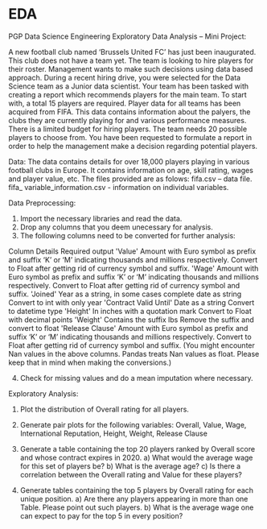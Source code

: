 # EDA
PGP Data Science Engineering
Exploratory Data Analysis – Mini Project:

A new football club named ‘Brussels United FC’ has just been inaugurated. This club does not have a team yet. The team is looking to hire players for their roster. Management wants to make such decisions using data based approach. During a recent hiring drive, you were selected for the Data Science team as a Junior data scientist. Your team has been tasked with creating a report which recommends players for the main team. To start with, a total 15 players are required. Player data for all teams has been acquired from FIFA. This data contains information about the palyers, the clubs they are currently playing for and various performance measures.
There is a limited budget for hiring players. The team needs 20 possible players to choose from. You have been requested to formulate a report in order to help the management make a decision regarding potential players.

Data:
The data contains details for over 18,000 players playing in various football clubs in Europe. It contains information on age, skill rating, wages and player value, etc. The files provided are as folows: 
fifa.csv – data file.
fifa_ variable_information.csv - information on individual variables.

Data Preprocessing:
1.	Import the necessary libraries and read the data.
2.	Drop any columns that you deem unecessary for analysis.
3.	The following columns need to be converted for further analysis:

Column	Details	Required output
'Value'	Amount with Euro symbol as prefix and suffix ‘K’ or ‘M’ indicating thousands and millions respectively.	Convert to Float after getting rid of currency symbol and suffix.
'Wage'	 Amount with Euro symbol as prefix and suffix ‘K’ or ‘M’ indicating thousands and millions respectively.	Convert to Float after getting rid of currency symbol and suffix.
'Joined'	Year as a string, in some cases complete date as string	Convert to int with only year
'Contract Valid Until'	Date as a string 	Convert to datetime type
'Height'	In inches with a quotation mark 	Convert to Float with decimal points
'Weight'	Contains the suffix lbs 	Remove the suffix and convert to float
'Release Clause'	Amount with Euro symbol as prefix and suffix ‘K’ or ‘M’ indicating thousands and millions respectively.	Convert to Float after getting rid of currency symbol and suffix.
(You might encounter Nan values in the above columns. Pandas treats Nan values as float. Please keep that in mind when making the conversions.)

4.	Check for missing values and do a mean imputation where necessary.


Exploratory Analysis:

1.	Plot the distribution of Overall rating for all players. 
2.	Generate pair plots for the following variables:
Overall, Value, Wage, International Reputation, Height, Weight, Release Clause
3.	Generate a table containing the top 20 players ranked by Overall score and whose contract expires in 2020.
a)	What would the average wage for this set of players be?
b)	What is the average age?
c)	Is there a correlation between the Overall rating and Value for these players?

4.	Generate tables containing the top 5 players by Overall rating for each unique position.
a)	Are there any players appearing in more than one Table. Please point out such players.
b)	What is the average wage one can expect to pay for the top 5 in every position?

